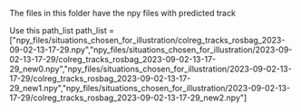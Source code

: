 The files in this folder have the npy files with predicted track

Use this path_list
    path_list = ["npy_files/situations_chosen_for_illustration/colreg_tracks_rosbag_2023-09-02-13-17-29.npy","npy_files/situations_chosen_for_illustration/2023-09-02-13-17-29/colreg_tracks_rosbag_2023-09-02-13-17-29_new0.npy","npy_files/situations_chosen_for_illustration/2023-09-02-13-17-29/colreg_tracks_rosbag_2023-09-02-13-17-29_new1.npy","npy_files/situations_chosen_for_illustration/2023-09-02-13-17-29/colreg_tracks_rosbag_2023-09-02-13-17-29_new2.npy"]

